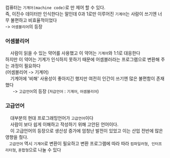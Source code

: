 컴퓨터는 `기계어(machine code)`로 만 제어 할 수 있다.  
즉, 이진수 데이터만 인식한다는 말인데 0과 1로만 이루어진 `기계어`는 사람이 쓰기엔 너무 불편하고 비효율적이었다  
\-> `어셈블리어`의 등장

### 어셈블리어

    사람이 읽을 수 있는 약어를 사용했고 이 약어는 `기계어`와 1:1로 대응한다  
    하지만 이 약어는 기계가 인식하지 못하기 때문에 어셈블러라는 프로그램으로 변환해 주는 과정이 필요하다  
    (어셈블리어 -> 기계어)  
    기계어에 '비해' 사용성이 좋아지긴 했지만 여전히 인간이 쓰기엔 많은 불편함이 존재했다  
      -> `고급언어`의 등장 (`저급언어` : `기계어`, `어셈블리어`)

### 고급언어

    대부분의 현대 프로그래밍언어가 `고급언어`이다  
    사람이 보다 쉽게 이해하고 작성하기 위해 고안된 언어이다.  
    이 고급언어의 등장으로 생산성 증가에 엄청난 발전이 있었고 이는 산업 전반에 많은 영향을 줬다.  
   `고급언어` 역시 `기계어`로 변환이 필요하고 변환 프로그램에 따라 따라 `컴파일러형`,  `인터프리터형`, `혼합형`으로 나눌 수 있다
